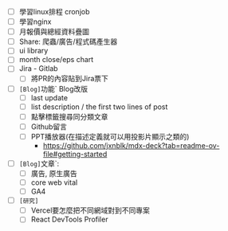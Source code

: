 * [ ] 學習linux排程 cronjob
* [ ] 學習nginx
* [ ] 月報價與總經資料疊圖
* [ ] Share: 爬蟲/廣告/程式碼產生器
* [ ] ui library
* [ ] month close/eps chart
* [ ] Jira - Gitlab
	* [ ] 將PR的內容貼到Jira票下
* [ ] `[Blog]`功能` Blog改版
	* [ ] last update
	* [ ] list description / the first two lines of post
	* [ ]  點擊標籤搜尋同分類文章
	* [ ]  Github留言
	* [ ]  PPT播放器(在描述定義就可以用投影片顯示之類的)
		*  https://github.com/jxnblk/mdx-deck?tab=readme-ov-file#getting-started
* [ ] `[Blog]`文章`: 
	* [ ] 廣告, 原生廣告
	* [ ] core web vital
	* [ ] GA4
* [ ] `[研究]`
	* [ ] Vercel要怎麼把不同網域對到不同專案
	* [ ] React DevTools Profiler

